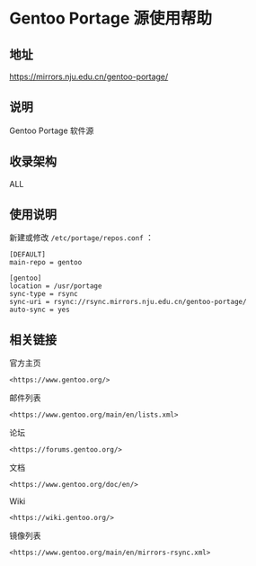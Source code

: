 # Gentoo Portage 源使用帮助

## 地址

<https://mirrors.nju.edu.cn/gentoo-portage/>

## 说明

Gentoo Portage 软件源

## 收录架构

ALL

## 使用说明

新建或修改 `/etc/portage/repos.conf`  ：

    [DEFAULT]
    main-repo = gentoo

    [gentoo]
    location = /usr/portage
    sync-type = rsync
    sync-uri = rsync://rsync.mirrors.nju.edu.cn/gentoo-portage/
    auto-sync = yes

## 相关链接

官方主页

    <https://www.gentoo.org/>

邮件列表

    <https://www.gentoo.org/main/en/lists.xml>

论坛

    <https://forums.gentoo.org/>

文档

    <https://www.gentoo.org/doc/en/>

Wiki

    <https://wiki.gentoo.org/>

镜像列表

    <https://www.gentoo.org/main/en/mirrors-rsync.xml>
